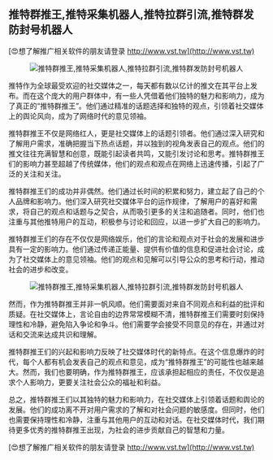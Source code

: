 ## **推特群推王,推特采集机器人,推特拉群引流,推特群发防封号机器人**

[😍想了解推广相关软件的朋友请登录 http://www.vst.tw](http://www.vst.tw)

 <center><img src="https://vst.tw/MP4/tuiguang/png/7.png" alt="推特群推王,推特采集机器人,推特拉群引流,推特群发防封号机器人"></center>

推特作为全球最受欢迎的社交媒体之一，每天都有数以亿计的推文在其平台上发布。而在这个庞大的用户群体中，有一些人凭借着他们独特的魅力和影响力，成为了真正的“推特群推王”。他们通过精准的话题选择和独特的观点，引领着社交媒体上的舆论风向，成为了网络时代的意见领袖。

推特群推王不仅是网络红人，更是社交媒体上的话题引领者。他们通过深入研究和了解用户需求，准确把握当下热点话题，并以独到的视角发表自己的观点。他们的推文往往充满智慧和创意，既能引起读者共鸣，又能引发讨论和思考。推特群推王们的影响力甚至超越了传统媒体，他们的观点和观点在网络上迅速传播，引起了广泛的关注和关注。

推特群推王们的成功并非偶然。他们通过长时间的积累和努力，建立起了自己的个人品牌和影响力。他们深入研究社交媒体平台的运作规律，了解用户的喜好和需求，将自己的观点和话题与之契合，从而吸引更多的关注和追随者。同时，他们也注重与其他推特用户的互动，积极参与讨论和回应，以进一步扩大自己的影响力。

推特群推王们的存在不仅仅是网络娱乐，他们的言论和观点对于社会的发展和进步具有一定的影响力。他们通过传递正能量、提供有价值的信息和促进社会讨论，成为了社交媒体上的意见领袖。他们的观点和见解可以引导公众的思考和行动，推动社会的进步和改变。

 <center><img src="https://vst.tw/MP4/tuiguang/png/1.png" alt="推特群推王,推特采集机器人,推特拉群引流,推特群发防封号机器人"></center>

然而，作为推特群推王并非一帆风顺。他们需要面对来自不同观点和利益的批评和质疑。在社交媒体上，言论自由的边界常常模糊不清，推特群推王们需要时刻保持理性和冷静，避免陷入争论和争斗。他们需要学会接受不同意见的存在，并通过对话和交流来达成共识和理解。

推特群推王们的兴起和影响力反映了社交媒体时代的新特点。在这个信息爆炸的时代，每个人都有机会发表自己的观点和意见，成为“推特群推王”的可能性也越来越大。然而，我们也要明确，作为推特群推王，应该承担起相应的责任，不仅仅是追求个人影响力，更要关注社会公众的福祉和利益。

总之，推特群推王们以其独特的魅力和影响力，在社交媒体上引领着话题和舆论的发展。他们的成功离不开对用户需求的了解和对社会问题的敏感度。但同时，他们也需要保持理性和冷静，注重与其他用户的互动和对话。在社交媒体时代，我们期待更多优秀的推特群推王出现，为社会的进步贡献自己的智慧和力量。

[😍想了解推广相关软件的朋友请登录 http://www.vst.tw](http://www.vst.tw)




